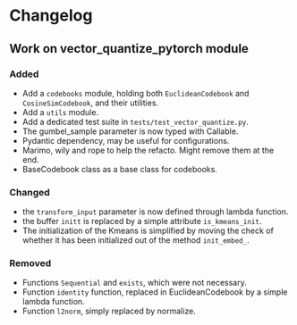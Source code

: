 # Changelog

## Work on vector_quantize_pytorch module

### Added

* Add a `codebooks` module, holding both `EuclideanCodebook` and `CosineSimCodebook`, and their utilities.
* Add a `utils` module.
* Add a dedicated test suite in `tests/test_vector_quantize.py`.
* The gumbel_sample parameter is now typed with Callable.
* Pydantic dependency, may be useful for configurations.
* Marimo, wily and rope to help the refacto. Might remove them at the end.
* BaseCodebook class as a base class for codebooks.

### Changed

* the `transform_input` parameter is now defined through lambda function.
* the buffer `initt` is replaced by a simple attribute `is_kmeans_init`.
* The initialization of the Kmeans is simplified by moving the check of whether it has been initialized out of the method `init_embed_`.

### Removed

* Functions `Sequential` and `exists`, which were not necessary.
* Function `identity` function, replaced in EuclideanCodebook by a simple lambda function.
* Function `l2norm`, simply replaced by normalize.